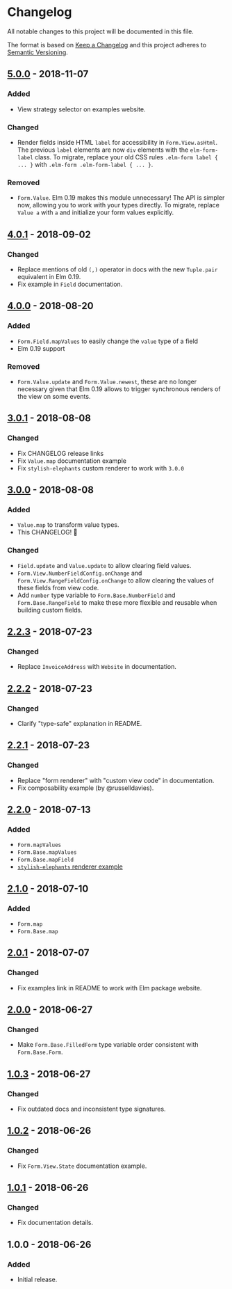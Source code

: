 # Changelog
All notable changes to this project will be documented in this file.

The format is based on [Keep a Changelog](http://keepachangelog.com/en/1.0.0/)
and this project adheres to [Semantic Versioning](http://semver.org/spec/v2.0.0.html).

## [5.0.0] - 2018-11-07
### Added
- View strategy selector on examples website.

### Changed
- Render fields inside HTML `label` for accessibility in `Form.View.asHtml`.
  The previous `label` elements are now `div` elements with the `elm-form-label`
  class. To migrate, replace your old CSS rules `.elm-form label { ... }` with
  `.elm-form .elm-form-label { ... }`.

### Removed
- `Form.Value`. Elm 0.19 makes this module unnecessary! The API is simpler now,
  allowing you to work with your types directly. To migrate, replace `Value a`
  with `a` and initialize your form values explicitly.

## [4.0.1] - 2018-09-02
### Changed
- Replace mentions of old `(,)` operator in docs with the new `Tuple.pair`
  equivalent in Elm 0.19.
- Fix example in `Field` documentation.

## [4.0.0] - 2018-08-20
### Added
- `Form.Field.mapValues` to easily change the `value` type of a field
- Elm 0.19 support

### Removed
- `Form.Value.update` and `Form.Value.newest`, these are no longer necessary
  given that Elm 0.19 allows to trigger synchronous renders of the view on some
  events.

## [3.0.1] - 2018-08-08
### Changed
- Fix CHANGELOG release links
- Fix `Value.map` documentation example
- Fix `stylish-elephants` custom renderer to work with `3.0.0`

## [3.0.0] - 2018-08-08
### Added
- `Value.map` to transform value types.
- This CHANGELOG! :tada:

### Changed
- `Field.update` and `Value.update` to allow clearing field values.
- `Form.View.NumberFieldConfig.onChange` and `Form.View.RangeFieldConfig.onChange`
  to allow clearing the values of these fields from view code.
- Add `number` type variable to `Form.Base.NumberField` and `Form.Base.RangeField`
  to make these more flexible and reusable when building custom fields.

## [2.2.3] - 2018-07-23
### Changed
- Replace `InvoiceAddress` with `Website` in documentation.

## [2.2.2] - 2018-07-23
### Changed
- Clarify "type-safe" explanation in README.

## [2.2.1] - 2018-07-23
### Changed
- Replace "form renderer" with "custom view code" in documentation.
- Fix composability example (by @russelldavies).

## [2.2.0] - 2018-07-13
### Added
- `Form.mapValues`
- `Form.Base.mapValues`
- `Form.Base.mapField`
- [`stylish-elephants` renderer example][elephants-renderer-example]

## [2.1.0] - 2018-07-10
### Added
- `Form.map`
- `Form.Base.map`

## [2.0.1] - 2018-07-07
### Changed
- Fix examples link in README to work with Elm package website.

## [2.0.0] - 2018-06-27
### Changed
- Make `Form.Base.FilledForm` type variable order consistent with `Form.Base.Form`.

## [1.0.3] - 2018-06-27
### Changed
- Fix outdated docs and inconsistent type signatures.

## [1.0.2] - 2018-06-26
### Changed
- Fix `Form.View.State` documentation example.

## [1.0.1] - 2018-06-26
### Changed
- Fix documentation details.

## 1.0.0 - 2018-06-26
### Added
- Initial release.

[Unreleased]: https://github.com/hecrj/composable-form/compare/5.0.0...HEAD
[5.0.0]: https://github.com/hecrj/composable-form/compare/4.0.1...5.0.0
[4.0.1]: https://github.com/hecrj/composable-form/compare/4.0.0...4.0.1
[4.0.0]: https://github.com/hecrj/composable-form/compare/3.0.1...4.0.0
[3.0.1]: https://github.com/hecrj/composable-form/compare/3.0.0...3.0.1
[3.0.0]: https://github.com/hecrj/composable-form/compare/2.2.3...3.0.0
[2.2.3]: https://github.com/hecrj/composable-form/compare/2.2.2...2.2.3
[2.2.2]: https://github.com/hecrj/composable-form/compare/2.2.1...2.2.2
[2.2.1]: https://github.com/hecrj/composable-form/compare/2.2.0...2.2.1
[2.2.0]: https://github.com/hecrj/composable-form/compare/2.1.0...2.2.0
[2.1.0]: https://github.com/hecrj/composable-form/compare/2.0.1...2.1.0
[2.0.1]: https://github.com/hecrj/composable-form/compare/2.0.0...2.0.1
[2.0.0]: https://github.com/hecrj/composable-form/compare/1.0.3...2.0.0
[1.0.3]: https://github.com/hecrj/composable-form/compare/1.0.2...1.0.3
[1.0.2]: https://github.com/hecrj/composable-form/compare/1.0.1...1.0.2
[1.0.1]: https://github.com/hecrj/composable-form/compare/1.0.0...1.0.1
[elephants-renderer-example]: https://github.com/hecrj/composable-form/blob/master/examples/src/Form/View/Elements.elm
